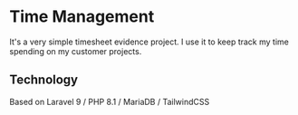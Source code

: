 # Time Management
It's a very simple timesheet evidence project. I use it to keep track my time spending on my customer projects.

## Technology
Based on Laravel 9 / PHP 8.1 / MariaDB / TailwindCSS
